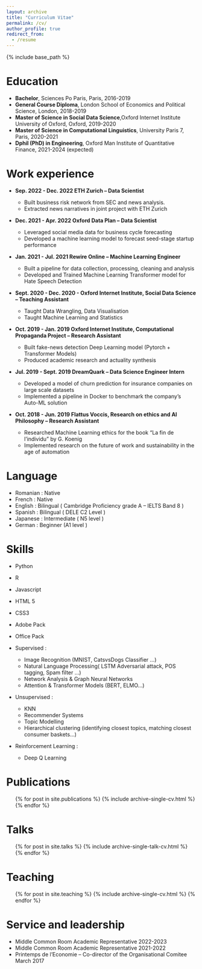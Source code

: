 ```yaml
---
layout: archive
title: "Curriculum Vitae"
permalink: /cv/
author_profile: true
redirect_from:
  - /resume
---
```


{% include base_path %}

Education
======
* **Bachelor**, Sciences Po Paris, Paris,  2016-2019
* **General Course Diploma**, London School of Economics and Political Science, London, 2018-2019
* **Master of Science in Social Data Science**,Oxford Internet Institute University of Oxford, Oxford, 2019-2020
* **Master of Science in Computational Linguistics**, University Paris 7, Paris, 2020-2021
* **Dphil (PhD) in Engineering**, Oxford Man Institute of Quantitative Finance, 2021-2024 (expected)


Work experience
======

* **Sep. 2022 - Dec. 2022 ETH Zurich – Data Scientist**
  * Built business risk network from SEC and news analysis.
  * Extracted news narratives in joint project with ETH Zurich

* **Dec. 2021 - Apr. 2022 Oxford Data Plan – Data Scientist**
  * Leveraged social media data for business cycle forecasting
  * Developed a machine learning model to forecast seed-stage startup performance

* **Jan. 2021 - Jul. 2021 Rewire Online – Machine Learning Engineer**
  * Built a pipeline for data collection, processing, cleaning and analysis
  * Developed and Trained Machine Learning Transformer model for Hate Speech Detection

* **Sept. 2020 - Dec. 2020 - Oxford Internet Institute, Social Data Science – Teaching Assistant**
  * Taught Data Wrangling, Data Visualisation
  * Taught Machine Learning and Statistics

* **Oct. 2019 - Jan. 2019 Oxford Internet Institute, Computational Propaganda Project – Research Assistant**
  * Built fake-news detection Deep Learning model (Pytorch + Transformer Models)
  * Produced academic research and actuality synthesis

* **Jul. 2019 - Sept. 2019 DreamQuark – Data Science Engineer Intern**
  * Developed a model of churn prediction for insurance companies on large scale datasets
  * Implemented a pipeline in Docker to benchmark the company’s Auto-ML solution 

* **Oct. 2018 - Jun. 2019  Flattus Voccis, Research on ethics and AI Philosophy – Research Assistant**
  * Researched Machine Learning ethics for the book “La fin de l’individu” by G. Koenig
  * Implemented research on the future of work and sustainability in the age of automation 


Language
======
* Romanian : Native
* French : Native
* English : Bilingual ( Cambridge Proficiency grade A – IELTS Band 8 )
* Spanish : Bilingual ( DELE C2 Level )
* Japanese : Intermediate ( N5 level )
* German : Beginner (A1 level )


Skills
======
* Python
* R 
* Javascript 
* HTML 5 
* CSS3
* Adobe Pack 
* Office Pack


* Supervised :
  * Image Recognition (MNIST, CatsvsDogs Classifier ...)
  * Natural Language Processing( LSTM Adversarial attack, POS tagging, Spam filter ...)
  * Network Analysis & Graph Neural Networks
  * Attention & Transformer Models (BERT, ELMO...)
* Unsupervised :
  * KNN
  * Recommender Systems
  * Topic Modelling
  * Hierarchical clustering (identifying closest topics, matching closest consumer baskets...)
* Reinforcement Learning :
  * Deep Q Learning

Publications
======
  <ul>{% for post in site.publications %}
    {% include archive-single-cv.html %}
  {% endfor %}</ul>
  
Talks
======
  <ul>{% for post in site.talks %}
    {% include archive-single-talk-cv.html %}
  {% endfor %}</ul>
  
Teaching
======
  <ul>{% for post in site.teaching %}
    {% include archive-single-cv.html %}
  {% endfor %}</ul>
  
Service and leadership
======
* Middle Common Room Academic Representative 2022-2023
* Middle Common Room Academic Representative 2021-2022
* Printemps de l’Economie – Co-director of the Organisational Comitee March 2017







